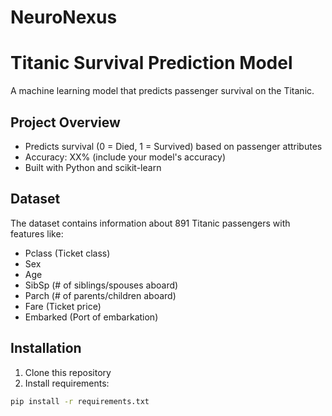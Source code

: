 # NeuroNexus
# Titanic Survival Prediction Model

A machine learning model that predicts passenger survival on the Titanic.

## Project Overview
- Predicts survival (0 = Died, 1 = Survived) based on passenger attributes
- Accuracy: XX% (include your model's accuracy)
- Built with Python and scikit-learn

## Dataset
The dataset contains information about 891 Titanic passengers with features like:
- Pclass (Ticket class)
- Sex
- Age
- SibSp (# of siblings/spouses aboard)
- Parch (# of parents/children aboard)
- Fare (Ticket price)
- Embarked (Port of embarkation)

## Installation
1. Clone this repository
2. Install requirements:
```bash
pip install -r requirements.txt

